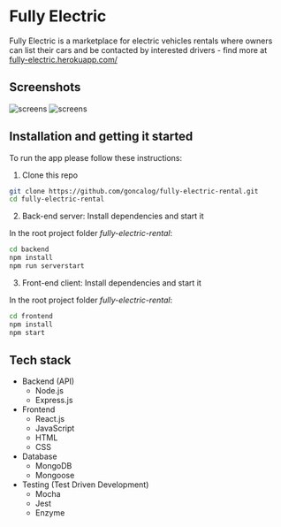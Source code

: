 # Fully Electric

Fully Electric is a marketplace for electric vehicles rentals where owners can list their cars and be contacted by interested drivers - find more at [fully-electric.herokuapp.com/](https://fully-electric.herokuapp.com/)

## Screenshots
<img src='https://user-images.githubusercontent.com/5341829/95763108-862afa00-0ca6-11eb-90bc-ba1e9d3393eb.png' alt='screens'>
<img src='https://user-images.githubusercontent.com/5341829/95763237-b1154e00-0ca6-11eb-90a0-c163911407bd.png' alt='screens'>

## Installation and getting it started
To run the app please follow these instructions:

1. Clone this repo
```bash
git clone https://github.com/goncalog/fully-electric-rental.git
cd fully-electric-rental
```

2. Back-end server: Install dependencies and start it

In the root project folder *fully-electric-rental*:
```bash
cd backend
npm install
npm run serverstart
```

3. Front-end client: Install dependencies and start it

In the root project folder *fully-electric-rental*:
```bash
cd frontend
npm install
npm start
```

## Tech stack
- Backend (API)
    - Node.js
    - Express.js
- Frontend
    - React.js
    - JavaScript
    - HTML
    - CSS
- Database
    - MongoDB
    - Mongoose
- Testing (Test Driven Development)
    - Mocha
    - Jest
    - Enzyme
